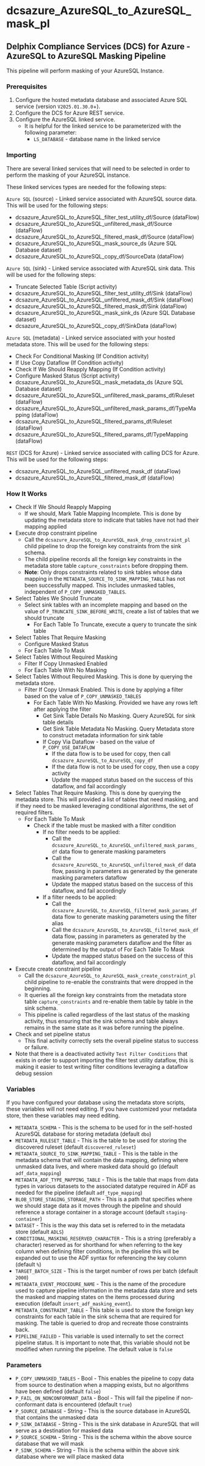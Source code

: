 # dcsazure_AzureSQL_to_AzureSQL_mask_pl
## Delphix Compliance Services (DCS) for Azure - AzureSQL to AzureSQL Masking Pipeline

This pipeline will perform masking of your AzureSQL Instance.

### Prerequisites

1. Configure the hosted metadata database and associated Azure SQL service (version `V2025.01.30.0`+).
1. Configure the DCS for Azure REST service.
1. Configure the AzureSQL linked service. 
   * It is helpful for the linked service to be parameterized with the following parameter:
      * `LS_DATABASE` - database name in the linked service


### Importing
There are several linked services that will need to be selected in order to perform the masking of your AzureSQL instance.

These linked services types are needed for the following steps:

`Azure SQL` (source) - Linked service associated with AzureSQL source data. This will be used for the
following steps:
* dcsazure_AzureSQL_to_AzureSQL_filter_test_utility_df/Source (dataFlow)
* dcsazure_AzureSQL_to_AzureSQL_unfiltered_mask_df/Source (dataFlow)
* dcsazure_AzureSQL_to_AzureSQL_filtered_mask_df/Source (dataFlow)
* dcsazure_AzureSQL_to_AzureSQL_mask_source_ds (Azure SQL Database dataset)
* dcsazure_AzureSQL_to_AzureSQL_copy_df/SourceData (dataFlow)

`Azure SQL` (sink) - Linked service associated with AzureSQL sink data. This will be used for the
following steps:
* Truncate Selected Table (Script activity)
* dcsazure_AzureSQL_to_AzureSQL_filter_test_utility_df/Sink (dataFlow)
* dcsazure_AzureSQL_to_AzureSQL_unfiltered_mask_df/Sink (dataFlow)
* dcsazure_AzureSQL_to_AzureSQL_filtered_mask_df/Sink (dataFlow)
* dcsazure_AzureSQL_to_AzureSQL_mask_sink_ds (Azure SQL Database dataset)
* dcsazure_AzureSQL_to_AzureSQL_copy_df/SinkData (dataFlow)

`Azure SQL` (metadata) - Linked service associated with your hosted metadata store. This will be used for the following
steps:
* Check For Conditional Masking (If Condition activity)
* If Use Copy Dataflow (If Condition activity)
* Check If We Should Reapply Mapping (If Condition activity)
* Configure Masked Status (Script activity)
* dcsazure_AzureSQL_to_AzureSQL_mask_metadata_ds (Azure SQL Database dataset)
* dcsazure_AzureSQL_to_AzureSQL_unfiltered_mask_params_df/Ruleset (dataFlow)
* dcsazure_AzureSQL_to_AzureSQL_unfiltered_mask_params_df/TypeMapping (dataFlow)
* dcsazure_AzureSQL_to_AzureSQL_filtered_params_df/Ruleset (dataFlow)
* dcsazure_AzureSQL_to_AzureSQL_filtered_params_df/TypeMapping (dataFlow)

`REST` (DCS for Azure) - Linked service associated with calling DCS for Azure. This will be used for the following
steps:
* dcsazure_AzureSQL_to_AzureSQL_unfiltered_mask_df (dataFlow)
* dcsazure_AzureSQL_to_AzureSQL_filtered_mask_df (dataFlow)

### How It Works
* Check If We Should Reapply Mapping
  * If we should, Mark Table Mapping Incomplete. This is done by updating the metadata store to indicate that tables have not had their mapping applied
* Execute drop constraint pipeline
  * Call the `dcsazure_AzureSQL_to_AzureSQL_mask_drop_constraint_pl` child pipeline to drop the foreign key constraints from the sink schema.
  * The child pipeline records all the foreign key constraints in the metadata store table `capture_constraints` before dropping them.
  * **Note**: Only drops constraints related to sink tables whose data mapping in the `METADATA_SOURCE_TO_SINK_MAPPING_TABLE` has not been successfully mapped. This includes unmasked tables, independent of `P_COPY_UNMASKED_TABLES`. 
* Select Tables We Should Truncate
  * Select sink tables with an incomplete mapping and based on the value of `P_TRUNCATE_SINK_BEFORE_WRITE`, create a list of tables that we should truncate
    * For Each Table To Truncate, execute a query to truncate the sink table
* Select Tables That Require Masking
  * Configure Masked Status
  * For Each Table To Mask
* Select Tables Without Required Masking
  * Filter If Copy Unmasked Enabled
  * For Each Table With No Masking
* Select Tables Without Required Masking. This is done by querying the metadata store.
  * Filter If Copy Unmask Enabled. This is done by applying a filter based on the value of `P_COPY_UNMASKED_TABLES`
    * For Each Table With No Masking. Provided we have any rows left after applying the filter
      * Get Sink Table Details No Masking. Query AzureSQL for sink table details
      * Get Sink Table Metadata No Masking. Query Metadata store to construct metadata information for sink table
      * If Copy Via Dataflow - based on the value of `P_COPY_USE_DATAFLOW`
        * If the data flow is to be used for copy, then call `dcsazure_AzureSQL_to_AzureSQL_copy_df`
        * If the data flow is not to be used for copy, then use a copy activity
        * Update the mapped status based on the success of this dataflow, and fail accordingly
* Select Tables That Require Masking. This is done by querying the metadata store. This will provided a list of tables that need masking, and if they need to be masked leveraging conditional algorithms, the set of required filters.
  * For Each Table To Mask
    * Check if the table must be masked with a filter condition
      * If no filter needs to be applied:
        * Call the `dcsazure_AzureSQL_to_AzureSQL_unfiltered_mask_params_df` data flow to generate masking parameters
        * Call the `dcsazure_AzureSQL_to_AzureSQL_unfiltered_mask_df` data flow, passing in parameters as generated by the generate masking parameters dataflow
        * Update the mapped status based on the success of this dataflow, and fail accordingly
      * If a filter needs to be applied:
        * Call the `dcsazure_AzureSQL_to_AzureSQL_filtered_mask_params_df` data flow to generate masking parameters using the filter alias
        * Call the `dcsazure_AzureSQL_to_AzureSQL_filtered_mask_df` data flow, passing in parameters as generated by the generate masking parameters dataflow and the filter as determined by the output of For Each Table To Mask
        * Update the mapped status based on the success of this dataflow, and fail accordingly
* Execute create constraint pipeline
  * Call the `dcsazure_AzureSQL_to_AzureSQL_mask_create_constraint_pl` child pipeline to re-enable the constraints that were dropped in the beginning.
  * It queries all the foreign key constraints from the metadata store table `capture_constraints` and re-enable them table by table in the sink schema.
  * This pipeline is called regardless of the last status of the masking activity, thus ensuring that the sink schema and table always remains in the same state as it was before running the pipeline.
* Check and set pipeline status
  * This final activity correctly sets the overall pipeline status to success or failure.
* Note that there is a deactivated activity `Test Filter Conditions` that exists in order to support importing the filter test utility dataflow, this is making it easier to test writing filter conditions leveraging a dataflow debug session

### Variables

If you have configured your database using the metadata store scripts, these variables will not need editing. If you
have customized your metadata store, then these variables may need editing.

* `METADATA_SCHEMA` - This is the schema to be used for in the self-hosted AzureSQL database for storing metadata (default `dbo`)
* `METADATA_RULESET_TABLE` - This is the table to be used for storing the discovered ruleset (default `discovered_ruleset`)
* `METADATA_SOURCE_TO_SINK_MAPPING_TABLE` - This is the table in the metadata schema that will contain the data
  mapping, defining where unmasked data lives, and where masked data should go (default `adf_data_mapping`)
* `METADATA_ADF_TYPE_MAPPING_TABLE` - This is the table that maps from data types in various datasets to the
  associated datatype required in ADF as needed for the pipeline (default `adf_type_mapping`)
* `BLOB_STORE_STAGING_STORAGE_PATH` - This is a path that specifies where we should stage data as it moves through the
  pipeline and should reference a storage container in a storage account (default `staging-container`)
* `DATASET` - This is the way this data set is referred to in the metadata store (default `ADLS`)
* `CONDITIONAL_MASKING_RESERVED_CHARACTER` - This is a string (preferably a character) reserved as for shorthand for
  when referring to the key column when defining filter conditions, in the pipeline this will be expanded out to use the
  ADF syntax for referencing the key column (default `%`)
* `TARGET_BATCH_SIZE` - This is the target number of rows per batch (default `2000`)
* `METADATA_EVENT_PROCEDURE_NAME` - This is the name of the procedure used to capture pipeline information in the metadata data store and sets the masked and mapping states on the items processed during execution (default `insert_adf_masking_event`).
* `METADATA_CONSTRAINT_TABLE` - This table is used to store the foreign key constraints for each table in the sink schema that are required for masking. The table is queried to drop and recreate those constraints back.
* `PIPELINE_FAILED` - This variable is used internally to set the correct pipeline status. It is important to note that, this variable should not be modified when running the pipeline. The default value is `false`

### Parameters

* `P_COPY_UNMASKED_TABLES` - Bool - This enables the pipeline to copy data from source to destination when a mapping
exists, but no algorithms have been defined (default `false`)
* `P_FAIL_ON_NONCONFORMANT_DATA` - Bool - This will fail the pipeline if non-conformant data is encountered (default
`true`)
* `P_SOURCE_DATABASE` - String - This is the source database in AzureSQL that contains the unmasked data
* `P_SINK_DATABASE` - String - This is the sink database in AzureSQL that will serve as a destination for masked data
* `P_SOURCE_SCHEMA` - String - This is the schema within the above source database that we will mask
* `P_SINK_SCHEMA` - String - This is the schema within the above sink database where we will place masked data
